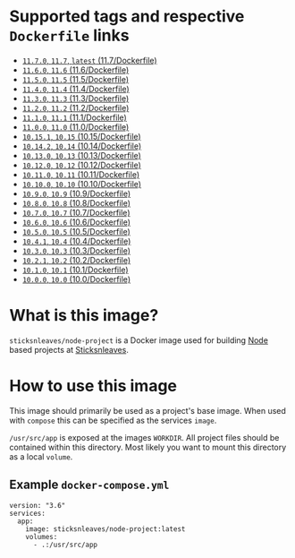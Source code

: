 # Supported tags and respective `Dockerfile` links

* [`11.7.0`, `11.7`, `latest` (11.7/Dockerfile)](https://github.com/sticksnleaves/docker-node-project/blob/70f56902d9530da3410e02018d4796eb7548c4f8/Dockerfile)
* [`11.6.0`, `11.6` (11.6/Dockerfile)](https://github.com/sticksnleaves/docker-node-project/blob/25ae1fe4d6cde4dca3725bf896f5bd7999a76a00/Dockerfile)
* [`11.5.0`, `11.5` (11.5/Dockerfile)](https://github.com/sticksnleaves/docker-node-project/blob/1eb81aec8224c3e412ca058adb45ea221e4f262a/Dockerfile)
* [`11.4.0`, `11.4` (11.4/Dockerfile)](https://github.com/sticksnleaves/docker-node-project/blob/3d9d937bf5d638ba1fa5bdf96a632863728c730c/Dockerfile)
* [`11.3.0`, `11.3` (11.3/Dockerfile)](https://github.com/sticksnleaves/docker-node-project/blob/2d953aa7843e6ed7962c7807d0117a55d8a24913/Dockerfile)
* [`11.2.0`, `11.2` (11.2/Dockerfile)](https://github.com/sticksnleaves/docker-node-project/blob/a316090dedac829d26a9dafe1ade062920cc137d/Dockerfile)
* [`11.1.0`, `11.1` (11.1/Dockerfile)](https://github.com/sticksnleaves/docker-node-project/blob/b2d2fcb645eeb3cb2ee420078433301ab05584f1/Dockerfile)
* [`11.0.0`, `11.0` (11.0/Dockerfile)](https://github.com/sticksnleaves/docker-node-project/blob/b2d2fcb645eeb3cb2ee420078433301ab05584f1/Dockerfile)
* [`10.15.1`, `10.15` (10.15/Dockerfile)](https://github.com/sticksnleaves/docker-node-project/blob/5d2b42ca32e06e12418e7264df1964d507c3af3b/Dockerfile)
* [`10.14.2`, `10.14` (10.14/Dockerfile)](https://github.com/sticksnleaves/docker-node-project/blob/34cbf7029c7d45daed49794a2309e42d959aa243/Dockerfile)
* [`10.13.0`, `10.13` (10.13/Dockerfile)](https://github.com/sticksnleaves/docker-node-project/blob/2eaf3e5a08c70c8b63dab8a748d51afd884a2f72/Dockerfile)
* [`10.12.0`, `10.12` (10.12/Dockerfile)](https://github.com/sticksnleaves/docker-node-project/blob/ee469cd80672f852fee63c812e16fd8851586a5a/Dockerfile)
* [`10.11.0`, `10.11` (10.11/Dockerfile)](https://github.com/sticksnleaves/docker-node-project/blob/dcad69d3cc7583c45e69f689e30d3a53402d9afd/Dockerfile)
* [`10.10.0`, `10.10` (10.10/Dockerfile)](https://github.com/sticksnleaves/docker-node-project/blob/a2e7ba6b76b4cd0b2d51803cebb8851a369a5774/Dockerfile)
* [`10.9.0`, `10.9` (10.9/Dockerfile)](https://github.com/sticksnleaves/docker-node-project/blob/682a908b1d2a061efc8a03adea240ae01f678460/Dockerfile)
* [`10.8.0`, `10.8` (10.8/Dockerfile)](https://github.com/sticksnleaves/docker-node-project/blob/acb5840e0db60470132453f5b5efb976579f1674/Dockerfile)
* [`10.7.0`, `10.7` (10.7/Dockerfile)](https://github.com/sticksnleaves/docker-node-project/blob/cb484f4d7f39f5d0e62ce75e7f057eb48c2de81c/Dockerfile)
* [`10.6.0`, `10.6` (10.6/Dockerfile)](https://github.com/sticksnleaves/docker-node-project/blob/391d2cf13e09689a907192e3a38d727cdcacf776/Dockerfile)
* [`10.5.0`, `10.5` (10.5/Dockerfile)](https://github.com/sticksnleaves/docker-node-project/blob/677c5c85d183c092e7f825f04b8a597579c59893/Dockerfile)
* [`10.4.1`, `10.4` (10.4/Dockerfile)](https://github.com/sticksnleaves/docker-node-project/blob/8ee51db58d3ad709a148627084f518e98db60ff3/Dockerfile)
* [`10.3.0`, `10.3` (10.3/Dockerfile)](https://github.com/sticksnleaves/docker-node-project/blob/6b075c261976fbfdbdf6b65b4fd6bc43fefc64a2/Dockerfile)
* [`10.2.1`, `10.2` (10.2/Dockerfile)](https://github.com/sticksnleaves/docker-node-project/blob/d6a0a7bcd3b0ee53e8fc9baed861ea81157058c5/Dockerfile)
* [`10.1.0`, `10.1` (10.1/Dockerfile)](https://github.com/sticksnleaves/docker-node-project/blob/413a751f3b94cc17f56ed42182995bdcca91e7fe/Dockerfile)
* [`10.0.0`, `10.0` (10.0/Dockerfile)](https://github.com/sticksnleaves/docker-node-project/blob/86470a404d6fc1b4bb40176b41edab61cb79629a/Dockerfile)

# What is this image?

`sticksnleaves/node-project` is a Docker image used for building
[Node](https://nodejs.org/en/) based projects at
[Sticksnleaves](http://www.sticksnleaves.com).

# How to use this image

This image should primarily be used as a project's base image. When used with
`compose` this can be specified as the services `image`.

`/usr/src/app` is exposed at the images `WORKDIR`. All project files should
be contained within this directory. Most likely you want to mount this directory
as a local `volume`.

## Example `docker-compose.yml`

```
version: "3.6"
services:
  app:
    image: sticksnleaves/node-project:latest
    volumes:
      - .:/usr/src/app
```
